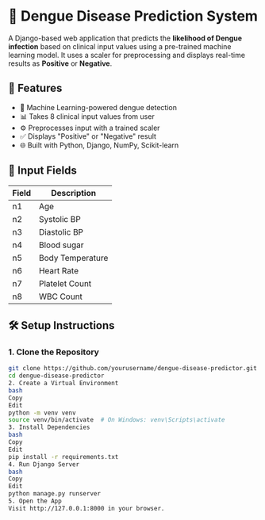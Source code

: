 # 🦟 Dengue Disease Prediction System

A Django-based web application that predicts the **likelihood of Dengue infection** based on clinical input values using a pre-trained machine learning model. It uses a scaler for preprocessing and displays real-time results as **Positive** or **Negative**.

## 🚀 Features

- 🧠 Machine Learning-powered dengue detection
- 📊 Takes 8 clinical input values from user
- ⚙️ Preprocesses input with a trained scaler
- ✅ Displays "Positive" or "Negative" result
- 🌐 Built with Python, Django, NumPy, Scikit-learn

## 🧪 Input Fields

| Field | Description            |
|-------|------------------------|
| n1    | Age                    |
| n2    | Systolic BP            |
| n3    | Diastolic BP           |
| n4    | Blood sugar            |
| n5    | Body Temperature       |
| n6    | Heart Rate             |
| n7    | Platelet Count         |
| n8    | WBC Count              |

## 🛠️ Setup Instructions

### 1. Clone the Repository
```bash
git clone https://github.com/yourusername/dengue-disease-predictor.git
cd dengue-disease-predictor
2. Create a Virtual Environment
bash
Copy
Edit
python -m venv venv
source venv/bin/activate  # On Windows: venv\Scripts\activate
3. Install Dependencies
bash
Copy
Edit
pip install -r requirements.txt
4. Run Django Server
bash
Copy
Edit
python manage.py runserver
5. Open the App
Visit http://127.0.0.1:8000 in your browser.
